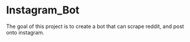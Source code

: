 # Instagram_Bot

The goal of this project is to create a bot that can scrape reddit, and post onto instagram. 
